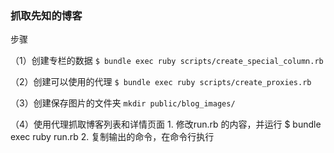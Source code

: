 ### 抓取先知的博客

步骤

（1）创建专栏的数据
    `$ bundle exec ruby scripts/create_special_column.rb`

（2）创建可以使用的代理
    `$ bundle exec ruby scripts/create_proxies.rb`

（3）创建保存图片的文件夹
    `mkdir public/blog_images/`

（4）使用代理抓取博客列表和详情页面
     1. 修改run.rb 的内容，并运行
     $ bundle exec ruby run.rb
     2. 复制输出的命令，在命令行执行
